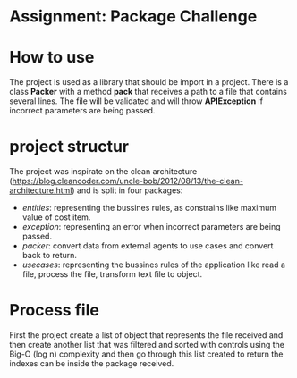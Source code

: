 # Assignment: Package Challenge

# How to use
The project is used as a library that should be import in a project.
There is a class **Packer** with a method **pack** that receives a path to a file that contains several lines. The file will be validated and will throw **APIException** if incorrect parameters are being passed.

# project structur
The project was inspirate on the clean architecture (https://blog.cleancoder.com/uncle-bob/2012/08/13/the-clean-architecture.html) and is split in four packages:

 - *entities*: representing the bussines rules, as constrains like maximum value of cost item.
 - *exception*: representing an error when incorrect parameters are being passed.
 - *packer*: convert data from external agents to use cases and convert back to return.
 - *usecases*: representing the bussines rules of the application like read a file, process the file, transform text file to object.

# Process file
First the project create a list of object that represents the file received and then create another list that was filtered and sorted with controls using the Big-O (log n) complexity and then go through this list created to return the indexes can be inside the package received.
